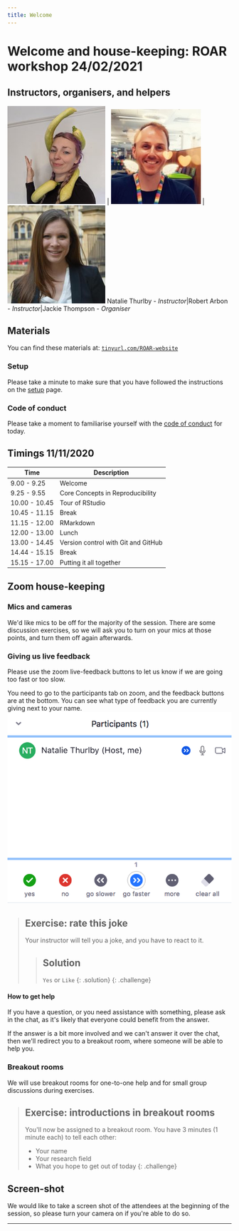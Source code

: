 ```yaml
---
title: Welcome
---
```


Welcome and house-keeping: ROAR workshop 24/02/2021
=====================================================

## Instructors, organisers, and helpers

![](../fig/natalie.jpg) | ![](../fig/robert.jpg) | ![](../fig/jackie.jpg)
Natalie Thurlby - *Instructor*|Robert Arbon - *Instructor*|Jackie Thompson - *Organiser*

<!--TODO: Add others here-->

## Materials

You can find these materials at: [`tinyurl.com/ROAR-website`](http://www.tinyurl.com/ROAR-website)
<!--TODO: Check URL-->

### Setup
Please take a minute to make sure that you have followed the instructions on the [setup](../setup.html) page.

### Code of conduct
<!--TODO: Add a code of conduct page to extras-->
Please take a moment to familiarise yourself with the [code of conduct](https://docs.carpentries.org/topic_folders/policies/code-of-conduct.html) for today. 

## Timings 11/11/2020

|  Time | Description     |
|---|---|
| 9.00 - 9.25 |  Welcome   |
| 9.25 - 9.55  |  Core Concepts in Reproducibility |
| 10.00 - 10.45  |  Tour of RStudio  |
| 10.45 - 11.15 |   Break   |
| 11.15 - 12.00  |   RMarkdown  |
| 12.00 - 13.00 |   Lunch   |
| 13.00 - 14.45 |   Version control with Git and GitHub |
| 14.44 - 15.15 |   Break   |
| 15.15 - 17.00  |  Putting it all together  |

## Zoom house-keeping

### Mics and cameras
We'd like mics to be off for the majority of the session. There are some discussion exercises, so we will ask you to turn on your mics at those points, and turn them off again afterwards.

### Giving us live feedback
Please use the zoom live-feedback buttons to let us know if we are going too fast or too slow. 

You need to go to the participants tab on zoom, and the feedback buttons are at the bottom. You can see what type of feedback you are currently giving next to your name.
![Zoom feedback buttons](../fig/zoom-feedback.png)

> ## Exercise: rate this joke
> Your instructor will tell you a joke, and you have to react to it.
> > ## Solution
> > `Yes` or `Like`
> {: .solution}
{: .challenge}

#### How to get help
If you have a question, or you need assistance with something, please ask in the chat, as it's likely that everyone could benefit from the answer. 

If the answer is a bit more involved and we can't answer it over the chat, then we'll redirect you to a breakout room, where someone will be able to help you.

### Breakout rooms
We will use breakout rooms for one-to-one help and for small group discussions during exercises.

> ## Exercise: introductions in breakout rooms
> You'll now be assigned to a breakout room. You have 3 minutes (1 minute each) to tell each other:
> * Your name
> * Your research field
> * What you hope to get out of today
{: .challenge}

## Screen-shot
We would like to take a screen shot of the attendees at the beginning of the session, so please turn your camera on if you're able to do so.

---


